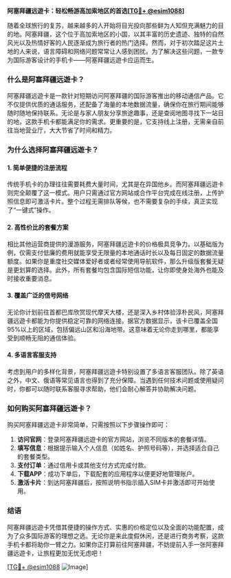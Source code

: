 **阿塞拜疆远遊卡：轻松畅游高加索地区的首选[[TG💪+ @esim1088](https://t.me/s/esim1088)]**

随着全球旅行的复苏，越来越多的人开始将目光投向那些鲜为人知但充满魅力的目的地。阿塞拜疆，这个位于高加索地区的小国，以其丰富的历史遗迹、独特的自然风光以及热情好客的人民逐渐成为旅行者的热门选择。然而，对于初次踏足这片土地的人来说，语言障碍和网络问题常常让人感到困扰。为了解决这些问题，一款专为国际游客设计的手机卡——阿塞拜疆远遊卡应运而生。

### **什么是阿塞拜疆远遊卡？**

阿塞拜疆远遊卡是一款针对短期访问阿塞拜疆的国际游客推出的移动通信产品。它不仅提供优质的通话服务，还配备了海量的本地数据流量，确保你在旅行期间能够随时随地保持联系。无论是与家人朋友分享旅途趣事，还是查阅地图寻找下一站目的地，这款手机卡都能满足你的需求。更重要的是，它支持线上注册，无需亲自前往当地营业厅，大大节省了时间和精力。

### **为什么选择阿塞拜疆远遊卡？**

#### **1. 简单便捷的注册流程**
传统手机卡的办理往往需要耗费大量时间，尤其是在异国他乡。而阿塞拜疆远遊卡则完全颠覆了这一模式。用户只需通过官方网站或合作平台完成在线注册，上传护照信息即可激活卡片。整个过程无需排队等候，也不需要复杂的手续，真正实现了“一键式”操作。

#### **2. 高性价比的套餐方案**
相比其他运营商提供的漫游服务，阿塞拜疆远遊卡的价格极具竞争力。以基础版为例，仅需支付低廉的费用就能享受无限量的本地通话时长以及每日固定的数据流量额度。如果你是重度社交媒体爱好者或者经常使用导航软件，那么升级版套餐无疑是更划算的选择。此外，所有套餐均包含国际短信功能，让你即使身处海外也能及时接收重要消息。

#### **3. 覆盖广泛的信号网络**
无论你计划前往首都巴库欣赏现代摩天大楼，还是深入乡村体验淳朴民风，阿塞拜疆远遊卡都能为你提供稳定可靠的网络连接。据官方数据显示，该卡已覆盖全国95%以上的区域，包括偏远山区和沿海地带。这意味着无论你走到哪里，都能享受到顺畅无阻的通信体验。

#### **4. 多语言客服支持**
考虑到用户的多样化背景，阿塞拜疆远遊卡特别设置了多语言客服团队。除了英语之外，中文、俄语等常见语言也得到了充分保障。当遇到任何技术问题或使用疑问时，你都可以随时联系客服寻求帮助，他们会耐心解答并协助解决问题。

### **如何购买阿塞拜疆远遊卡？**

购买阿塞拜疆远遊卡非常简单，只需按照以下步骤操作即可：

1. **访问官网**：登录阿塞拜疆远遊卡的官方网站，浏览不同版本的套餐详情。
2. **填写信息**：根据提示输入个人信息（如姓名、护照号码等），并选择适合自己的套餐类型。
3. **支付订单**：通过信用卡或其他支付方式完成付款。
4. **下载APP**：成功下单后，下载配套的应用程序以便更好地管理账户。
5. **激活卡片**：到达阿塞拜疆后，按照说明书指示插入SIM卡并激活即可开始使用。

### **结语**

阿塞拜疆远遊卡凭借其便捷的操作方式、实惠的价格定位以及全面的功能配置，成为了众多国际游客的理想之选。无论你是来此度假休闲，还是进行商务考察，这款手机卡都将助你一臂之力。如果你正打算前往阿塞拜疆，不妨提前入手一张阿塞拜疆远遊卡，让旅程更加无忧无虑吧！

[[TG💪+ @esim1088](https://t.me/s/esim1088) ![Image](https://i.postimg.cc/4NQfJmqS/Snipaste-2025-05-13-00-14-12.png)]